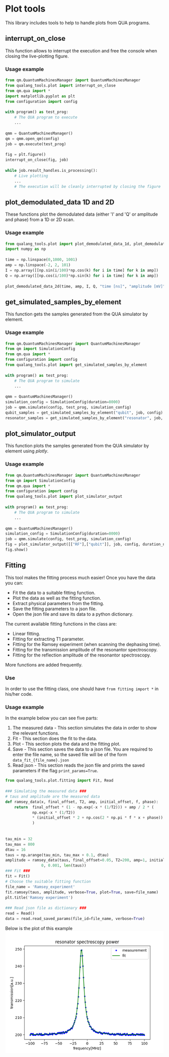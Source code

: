 # Plot tools
This library includes tools to help to handle plots from QUA programs.

## interrupt_on_close
This function allows to interrupt the execution and free the console when closing the live-plotting figure.

### Usage example

```python
from qm.QuantumMachinesManager import QuantumMachinesManager
from qualang_tools.plot import interrupt_on_close
from qm.qua import *
import matplotlib.pyplot as plt
from configuration import config

with program() as test_prog:
    # The QUA program to execute
    ...

qmm = QuantumMachinesManager()
qm = qmm.open_qm(config)
job = qm.execute(test_prog)

fig = plt.figure()
interrupt_on_close(fig, job)

while job.result_handles.is_processing():
    # Live plotting
    ...
    # The execution will be cleanly interrupted by closing the figure
```

## plot_demodulated_data 1D and 2D
These functions plot the demodulated data (either 'I' and 'Q' or amplitude and phase) from a 1D or 2D scan.

### Usage example

```python
from qualang_tools.plot import plot_demodulated_data_1d, plot_demodulated_data_2d
import numpy as np

time = np.linspace(0,1000, 1001)
amp = np.linspace(-2, 2, 101)
I = np.array([[np.sin(i/100)*np.cos(k) for i in time] for k in amp])
Q = np.array([[np.cos(i/100)*np.sin(k) for i in time] for k in amp])

plot_demodulated_data_2d(time, amp, I, Q, "time [ns]", "amplitude [mV]", "2D map", amp_and_phase=True, plot_options={"cmap": "magma"})
```

## get_simulated_samples_by_element
This function gets the samples generated from the QUA simulator by element.

### Usage example

```python
from qm.QuantumMachinesManager import QuantumMachinesManager
from qm import SimulationConfig
from qm.qua import *
from configuration import config
from qualang_tools.plot import get_simulated_samples_by_element

with program() as test_prog:
    # The QUA program to simulate
    ...

qmm = QuantumMachinesManager()
simulation_config = SimulationConfig(duration=8000)
job = qmm.simulate(config, test_prog, simulation_config)
qubit_samples = get_simulated_samples_by_element("qubit", job, config)
resonator_samples = get_simulated_samples_by_element("resonator", job, config)
```


## plot_simulator_output
This function plots the samples generated from the QUA simulator by element using *plotly*.

### Usage example

```python
from qm.QuantumMachinesManager import QuantumMachinesManager
from qm import SimulationConfig
from qm.qua import *
from configuration import config
from qualang_tools.plot import plot_simulator_output

with program() as test_prog:
    # The QUA program to simulate
    ...

qmm = QuantumMachinesManager()
simulation_config = SimulationConfig(duration=8000)
job = qmm.simulate(config, test_prog, simulation_config)
fig = plot_simulator_output([["RF"],["qubit"]], job, config, duration_ns=8000)
fig.show()
```

## Fitting 
This tool makes the fitting process much easier! Once you have the data you can:

* Fit the data to a suitable fitting function.
* Plot the data as well as the fitting function.
* Extract physical parameters from the fitting.
* Save the fitting parameters to a json file.
* Open the json file and save its data to a python dictionary.

The current available fitting functions in the class are:

* Linear fitting.
* Fitting for extracting T1 parameter. 
* Fitting for the Ramsey experiment (when scanning the dephasing time).
* Fitting for the transmission amplitude of the resonantor spectroscopy.
* Fitting for the reflection amplitude of the resonantor spectroscopy.

More functions are added frequently. 

### Use
In order to use the fitting class, one should have `from fitting import *` in his/her code.
 
### Usage example
In the example below you can see five parts:
1. The measured data - This section simulates the data in order to show the relevant functions.
2. Fit - This section does the fit to the data.
3. Plot - This section plots the data and the fitting plot.
4. Save - This section saves the data to a json file. You are required to enter the file name, so the saved file will be of the form `data_fit_{file_name}.json` 
5. Read json - This section reads the json file and prints the saved parameters if the flag `print_params=True`.

```python
from qualang_tools.plot.fitting import Fit, Read

### Simulating the measured data ###
# taus and amplitude are the measured data
def ramsey_data(x, final_offset, T2, amp, initial_offset, f, phase):
    return  final_offset * (1 - np.exp(-x * (1/T2))) + amp / 2 * (
            np.exp(-x * (1/T2))
            * (initial_offset * 2 + np.cos(2 * np.pi * f * x + phase))
            )


tau_min = 32
tau_max = 800
dtau = 16
taus = np.arange(tau_min, tau_max + 0.1, dtau)
amplitude = ramsey_data(taus, final_offset=0.05, T2=200, amp=1, initial_offset=0, f=10e-3, phase=0) + np.random.normal(
                0, 0.001, len(taus))
### Fit ###
fit = Fit()
# Choose the suitable fitting function
file_name = 'Ramsey_experiment'
fit.ramsey(taus, amplitude, verbose=True, plot=True, save=file_name)
plt.title('Ramsey experiment')

### Read json file as dictionary ###
read = Read()
data = read.read_saved_params(file_id=file_name, verbose=True)


```

Below is the plot of this example
![fitting_example](example.PNG)
